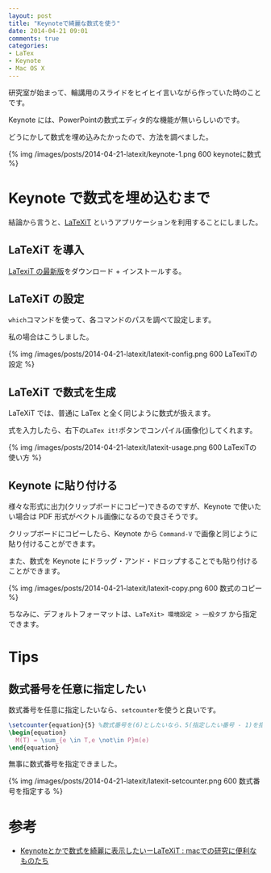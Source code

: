 ```yaml
---
layout: post
title: "Keynoteで綺麗な数式を使う"
date: 2014-04-21 09:01
comments: true
categories: 
- LaTex
- Keynote
- Mac OS X
---
```


研究室が始まって、輪講用のスライドをヒイヒイ言いながら作っていた時のことです。

Keynote には、PowerPointの数式エディタ的な機能が無いらしいのです。

どうにかして数式を埋め込みたかったので、方法を調べました。

{% img /images/posts/2014-04-21-latexit/keynote-1.png 600 keynoteに数式 %}

<!--more-->

# Keynote で数式を埋め込むまで

結論から言うと、[LaTeXiT](http://www.chachatelier.fr/latexit/) というアプリケーションを利用することにしました。

## LaTeXiT を導入

[LaTexiT の最新版](http://www.chachatelier.fr/latexit/latexit-downloads.php?lang=en)をダウンロード + インストールする。


## LaTeXiT の設定

`which`コマンドを使って、各コマンドのパスを調べて設定します。

私の場合はこうしました。

{% img /images/posts/2014-04-21-latexit/latexit-config.png 600 LaTexiTの設定 %}

## LaTeXiT で数式を生成

LaTeXiT では、普通に LaTex と全く同じように数式が扱えます。

式を入力したら、右下の`LaTex it!`ボタンでコンパイル(画像化)してくれます。

{% img /images/posts/2014-04-21-latexit/latexit-usage.png 600 LaTexiTの使い方 %}

## Keynote に貼り付ける

様々な形式に出力(クリップボードにコピー)できるのですが、Keynote で使いたい場合は PDF 形式がベクトル画像になるので良さそうです。

クリップボードにコピーしたら、Keynote から `Command-V` で画像と同じように貼り付けることができます。

また、数式を Keynote にドラッグ・アンド・ドロップすることでも貼り付けることができます。

{% img /images/posts/2014-04-21-latexit/latexit-copy.png 600 数式のコピー %}

ちなみに、デフォルトフォーマットは、`LaTeXit> 環境設定 > 一般タブ` から指定できます。


# Tips

## 数式番号を任意に指定したい

数式番号を任意に指定したいなら、`setcounter`を使うと良いです。

```latex 数式番号を指定する
\setcounter{equation}{5} %数式番号を(6)としたいなら、5(指定したい番号 - 1)を指定
\begin{equation}
  M(T) = \sum_{e \in T,e \not\in P}m(e)
\end{equation}
```

無事に数式番号を指定できました。

{% img /images/posts/2014-04-21-latexit/latexit-setcounter.png 600 数式番号を指定する %}


# 参考

* [Keynoteとかで数式を綺麗に表示したいーLaTeXiT : macでの研究に便利なものたち](http://mac-physics.ldblog.jp/archives/51932383.html)
